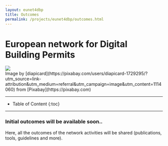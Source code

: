 ```yaml
---
layout: eunet4dbp
title: Outcomes
permalink: /projects/eunet4dbp/outcomes.html
---
```




<h1>European network for Digital Building Permits</h1>


<div class="row">
  <div class="col-sm-12 col-xs-12"><img class="img-responsive" src="{{ "/projects/eunet4dbp/img/fruit.jpg" }}" style="max-height: 500px"></div>
</div>
Image by [diapicard](https://pixabay.com/users/diapicard-1729295/?utm_source=link-attribution&utm_medium=referral&utm_campaign=image&utm_content=1114060) from [Pixabay](https://pixabay.com) 


- - -

* Table of Content
{:toc}

- - -

### Initial outcomes will be available soon..


Here, all the outcomes of the network activities will be shared (publications, tools, guidelines and more).